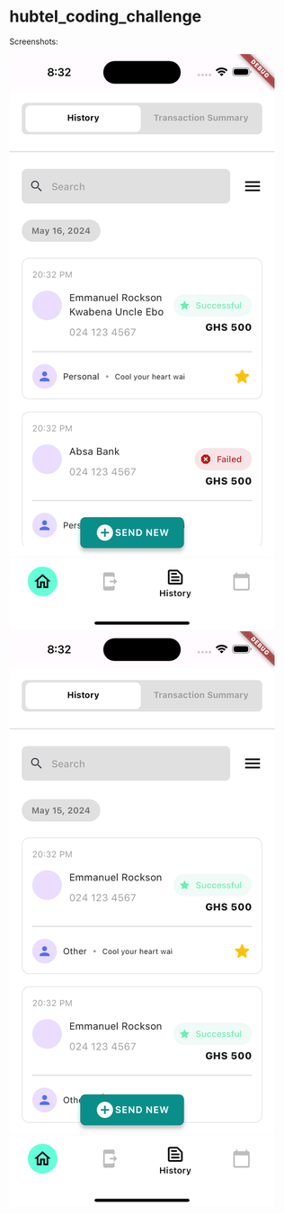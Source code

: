 # hubtel_coding_challenge

Screenshots: 

![alt text](https://github.com/Prince-Kd/hubtel_coding_challenge/blob/main/screenshot1.png?raw=true)
![alt text](https://github.com/Prince-Kd/hubtel_coding_challenge/blob/main/screenshot2.png?raw=true)
